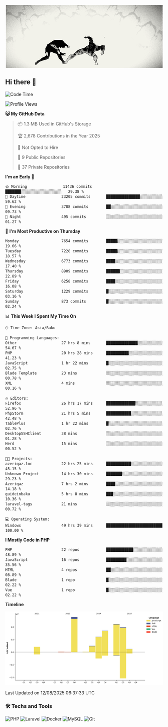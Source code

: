 <!--WALLPAPER-->
<p align='center'>
  <img src='assets/wallpapers/19.gif' alt='Banner'>
</p>
<!--/WALLPAPER-->

## Hi there 👋

<!--START_SECTION:waka-->
![Code Time](http://img.shields.io/badge/Code%20Time-103%20hrs%2058%20mins-blue)

![Profile Views](http://img.shields.io/badge/Profile%20Views-0-blue)

**🐱 My GitHub Data** 

> 📦 1.3 MB Used in GitHub's Storage 
 > 
> 🏆 2,678 Contributions in the Year 2025
 > 
> 🚫 Not Opted to Hire
 > 
> 📜 9 Public Repositories 
 > 
> 🔑 37 Private Repositories 
 > 
**I'm an Early 🐤** 

```text
🌞 Morning                11436 commits       ███████░░░░░░░░░░░░░░░░░░   29.38 % 
🌆 Daytime                23205 commits       ███████████████░░░░░░░░░░   59.62 % 
🌃 Evening                3788 commits        ██░░░░░░░░░░░░░░░░░░░░░░░   09.73 % 
🌙 Night                  495 commits         ░░░░░░░░░░░░░░░░░░░░░░░░░   01.27 % 
```
📅 **I'm Most Productive on Thursday** 

```text
Monday                   7654 commits        █████░░░░░░░░░░░░░░░░░░░░   19.66 % 
Tuesday                  7228 commits        █████░░░░░░░░░░░░░░░░░░░░   18.57 % 
Wednesday                6773 commits        ████░░░░░░░░░░░░░░░░░░░░░   17.40 % 
Thursday                 8909 commits        ██████░░░░░░░░░░░░░░░░░░░   22.89 % 
Friday                   6258 commits        ████░░░░░░░░░░░░░░░░░░░░░   16.08 % 
Saturday                 1229 commits        █░░░░░░░░░░░░░░░░░░░░░░░░   03.16 % 
Sunday                   873 commits         █░░░░░░░░░░░░░░░░░░░░░░░░   02.24 % 
```


📊 **This Week I Spent My Time On** 

```text
🕑︎ Time Zone: Asia/Baku

💬 Programming Languages: 
Other                    27 hrs 8 mins       ██████████████░░░░░░░░░░░   54.67 % 
PHP                      20 hrs 28 mins      ██████████░░░░░░░░░░░░░░░   41.23 % 
JavaScript               1 hr 22 mins        █░░░░░░░░░░░░░░░░░░░░░░░░   02.75 % 
Blade Template           23 mins             ░░░░░░░░░░░░░░░░░░░░░░░░░   00.78 % 
XML                      4 mins              ░░░░░░░░░░░░░░░░░░░░░░░░░   00.16 % 

🔥 Editors: 
Firefox                  26 hrs 17 mins      █████████████░░░░░░░░░░░░   52.96 % 
PhpStorm                 21 hrs 5 mins       ███████████░░░░░░░░░░░░░░   42.48 % 
TablePlus                1 hr 22 mins        █░░░░░░░░░░░░░░░░░░░░░░░░   02.76 % 
DesktopSSHClient         38 mins             ░░░░░░░░░░░░░░░░░░░░░░░░░   01.28 % 
Herd                     15 mins             ░░░░░░░░░░░░░░░░░░░░░░░░░   00.52 % 

🐱‍💻 Projects: 
azeriqaz.loc             22 hrs 25 mins      ███████████░░░░░░░░░░░░░░   45.15 % 
Unknown Project          14 hrs 30 mins      ███████░░░░░░░░░░░░░░░░░░   29.23 % 
Azeriqaz                 7 hrs 2 mins        ████░░░░░░░░░░░░░░░░░░░░░   14.18 % 
guideinbaku              5 hrs 8 mins        ███░░░░░░░░░░░░░░░░░░░░░░   10.36 % 
laravel-tags             21 mins             ░░░░░░░░░░░░░░░░░░░░░░░░░   00.72 % 

💻 Operating System: 
Windows                  49 hrs 39 mins      █████████████████████████   100.00 % 
```

**I Mostly Code in PHP** 

```text
PHP                      22 repos            ████████████░░░░░░░░░░░░░   48.89 % 
JavaScript               16 repos            █████████░░░░░░░░░░░░░░░░   35.56 % 
HTML                     4 repos             ██░░░░░░░░░░░░░░░░░░░░░░░   08.89 % 
Blade                    1 repo              █░░░░░░░░░░░░░░░░░░░░░░░░   02.22 % 
Vue                      1 repo              █░░░░░░░░░░░░░░░░░░░░░░░░   02.22 % 
```



**Timeline**

![Lines of Code chart](https://raw.githubusercontent.com/feridnesibzade/feridnesibzade/main/assets/bar_graph.png)


 Last Updated on 12/08/2025 06:37:33 UTC
<!--END_SECTION:waka-->

### 🛠️ Techs and Tools

![PHP](https://img.shields.io/badge/PHP-777BB4?style=for-the-badge&logo=php&logoColor=white)
![Laravel](https://img.shields.io/badge/Laravel-F55247?style=for-the-badge&logo=laravel&logoColor=white)
![Docker](https://img.shields.io/badge/Docker-2496ED?style=for-the-badge&logo=docker&logoColor=white)
![MySQL](https://img.shields.io/badge/MySQL-4479A1?style=for-the-badge&logo=mysql&logoColor=white)
![Git](https://img.shields.io/badge/Git-F05032?style=for-the-badge&logo=git&logoColor=white)
